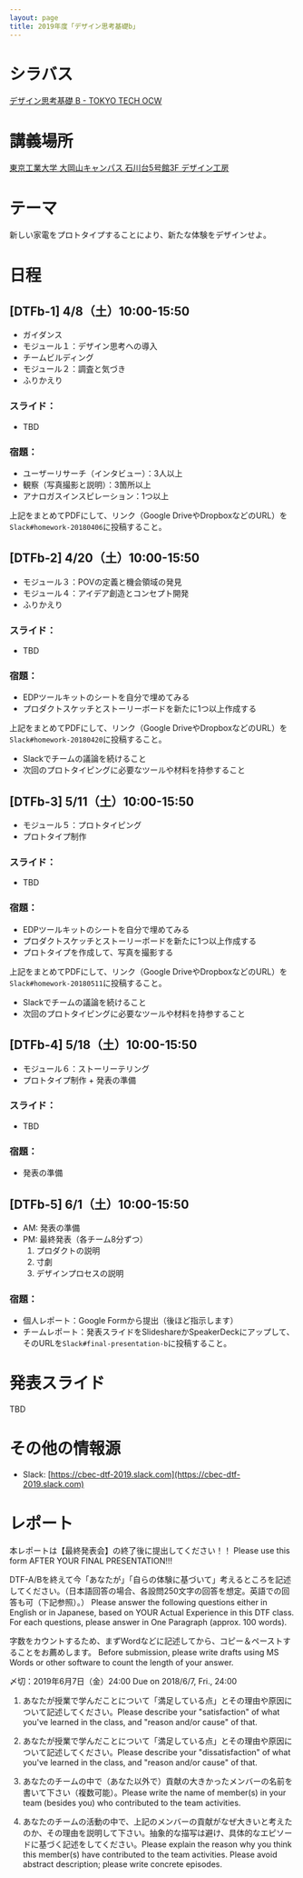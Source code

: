 ```yaml
---
layout: page
title: 2019年度「デザイン思考基礎b」
---
```


# シラバス

[デザイン思考基礎 B - TOKYO TECH OCW](http://www.ocw.titech.ac.jp/index.php?module=General&action=T0300&GakubuCD=2&GakkaCD=321502&KeiCD=15&course=2&KamokuCD=321502&KougiCD=201913496&Nendo=2019&vid=03)

# 講義場所

[東京工業大学 大岡山キャンパス 石川台5号館3F デザイン工房](/access/)

# テーマ

新しい家電をプロトタイプすることにより、新たな体験をデザインせよ。

# 日程

## [DTFb-1] 4/8（土）10:00-15:50

- ガイダンス
- モジュール１：デザイン思考への導入
- チームビルディング
- モジュール２：調査と気づき
- ふりかえり

### スライド：

- TBD

### 宿題：

- ユーザーリサーチ（インタビュー）：3人以上
- 観察（写真撮影と説明）：3箇所以上
- アナロガスインスピレーション：1つ以上

上記をまとめてPDFにして、リンク（Google DriveやDropboxなどのURL）を``Slack#homework-20180406``に投稿すること。

## [DTFb-2] 4/20（土）10:00-15:50

- モジュール３：POVの定義と機会領域の発見
- モジュール４：アイデア創造とコンセプト開発
- ふりかえり

### スライド：

- TBD

### 宿題：

- EDPツールキットのシートを自分で埋めてみる
- プロダクトスケッチとストーリーボードを新たに1つ以上作成する

上記をまとめてPDFにして、リンク（Google DriveやDropboxなどのURL）を``Slack#homework-20180420``に投稿すること。

- Slackでチームの議論を続けること
- 次回のプロトタイピングに必要なツールや材料を持参すること

## [DTFb-3] 5/11（土）10:00-15:50

- モジュール５：プロトタイピング
- プロトタイプ制作

### スライド：

- TBD

### 宿題：

- EDPツールキットのシートを自分で埋めてみる
- プロダクトスケッチとストーリーボードを新たに1つ以上作成する
- プロトタイプを作成して、写真を撮影する

上記をまとめてPDFにして、リンク（Google DriveやDropboxなどのURL）を``Slack#homework-20180511``に投稿すること。

- Slackでチームの議論を続けること
- 次回のプロトタイピングに必要なツールや材料を持参すること

## [DTFb-4] 5/18（土）10:00-15:50

- モジュール６：ストーリーテリング
- プロトタイプ制作 + 発表の準備

### スライド：

- TBD

### 宿題：

- 発表の準備

## [DTFb-5] 6/1（土）10:00-15:50

- AM: 発表の準備
- PM: 最終発表（各チーム8分ずつ）
  1. プロダクトの説明
  2. 寸劇
  3. デザインプロセスの説明

### 宿題：

- 個人レポート：Google Formから提出（後ほど指示します）
- チームレポート：発表スライドをSlideshareかSpeakerDeckにアップして、そのURLを``Slack#final-presentation-b``に投稿すること。

# 発表スライド

TBD

# その他の情報源

- Slack: [https://cbec-dtf-2019.slack.com](https://cbec-dtf-2019.slack.com)

# レポート

本レポートは【最終発表会】の終了後に提出してください！！
Please use this form AFTER YOUR FINAL PRESENTATION!!!

DTF-A/Bを終えて今「あなたが」「自らの体験に基づいて」考えるところを記述してください。（日本語回答の場合、各設問250文字の回答を想定。英語での回答も可（下記参照）。）
Please answer the following questions either in English or in Japanese, based on YOUR Actual Experience in this DTF class. For each questions, please answer in One Paragraph (approx. 100 words).

字数をカウントするため、まずWordなどに記述してから、コピー＆ペーストすることをお薦めします。
Before submission, please write drafts using MS Words or other software to count the length of your answer.

〆切：2019年6月7日（金）24:00
Due on 2018/6/7, Fri., 24:00

1) あなたが授業で学んだことについて「満足している点」とその理由や原因について記述してください。Please describe your "satisfaction" of what you've learned in the class, and "reason and/or cause" of that.

2) あなたが授業で学んだことについて「満足している点」とその理由や原因について記述してください。Please describe your "dissatisfaction" of what you've learned in the class, and "reason and/or cause" of that.

3) あなたのチームの中で（あなた以外で）貢献の大きかったメンバーの名前を書いて下さい（複数可能）。Please write the name of member(s) in your team (besides you) who contributed to the team activities.

4) あなたのチームの活動の中で、上記のメンバーの貢献がなぜ大きいと考えたのか、その理由を説明して下さい。抽象的な描写は避け、具体的なエピソードに基づく記述をしてください。Please explain the reason why you think this member(s) have contributed to the team activities. Please avoid abstract description; please write concrete episodes.


